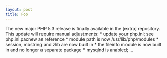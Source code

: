 ```yaml
---
layout: post
title: Foo
---
```

The new major PHP 5.3 release is finally available in the [extra] repository. This update will require manual adjustments: * update your php.ini; see php.ini.pacnew as reference * module path is now /usr/lib/php/modules * session, mbstring and zlib are now built in * the fileinfo module is now built in and no longer a separate package * mysqlnd is anabled; ...

